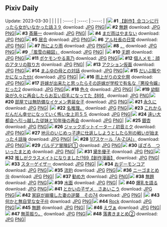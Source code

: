 ## Pixiv Daily
Update: 2023-03-30
|      |      |      |
| :----: | :----: | :----: |
|![](https://pixiv.microyu.workers.dev/c/240x480/img-master/img/2023/03/29/00/00/10/106651920_p0_master1200.jpg) **#1** [【創作】合コンに行ったら女がいなかった話３９](https://www.pixiv.net/artworks/106651920) download: [JPG](https://pixiv.microyu.workers.dev/img-original/img/2023/03/29/00/00/10/106651920_p0.jpg) [PNG](https://pixiv.microyu.workers.dev/img-original/img/2023/03/29/00/00/10/106651920_p0.png)|![](https://pixiv.microyu.workers.dev/c/240x480/img-master/img/2023/03/28/08/04/14/106631316_p0_master1200.jpg) **#2** [無題](https://www.pixiv.net/artworks/106631316) download: [JPG](https://pixiv.microyu.workers.dev/img-original/img/2023/03/28/08/04/14/106631316_p0.jpg) [PNG](https://pixiv.microyu.workers.dev/img-original/img/2023/03/28/08/04/14/106631316_p0.png)|![](https://pixiv.microyu.workers.dev/c/240x480/img-master/img/2023/03/28/00/00/45/106623245_p0_master1200.jpg) **#3** [斎藤一](https://www.pixiv.net/artworks/106623245) download: [JPG](https://pixiv.microyu.workers.dev/img-original/img/2023/03/28/00/00/45/106623245_p0.jpg) [PNG](https://pixiv.microyu.workers.dev/img-original/img/2023/03/28/00/00/45/106623245_p0.png)|
|![](https://pixiv.microyu.workers.dev/c/240x480/img-master/img/2023/03/28/00/00/21/106623191_p0_master1200.jpg) **#4** [まだ雨はやまない](https://www.pixiv.net/artworks/106623191) download: [JPG](https://pixiv.microyu.workers.dev/img-original/img/2023/03/28/00/00/21/106623191_p0.jpg) [PNG](https://pixiv.microyu.workers.dev/img-original/img/2023/03/28/00/00/21/106623191_p0.png)|![](https://pixiv.microyu.workers.dev/c/240x480/img-master/img/2023/03/28/06/00/08/106629839_p0_master1200.jpg) **#5** [居合](https://www.pixiv.net/artworks/106629839) download: [JPG](https://pixiv.microyu.workers.dev/img-original/img/2023/03/28/06/00/08/106629839_p0.jpg) [PNG](https://pixiv.microyu.workers.dev/img-original/img/2023/03/28/06/00/08/106629839_p0.png)|![](https://pixiv.microyu.workers.dev/c/240x480/img-master/img/2023/03/28/00/00/55/106623268_p0_master1200.jpg) **#6** [アル社長の日常](https://www.pixiv.net/artworks/106623268) download: [JPG](https://pixiv.microyu.workers.dev/img-original/img/2023/03/28/00/00/55/106623268_p0.jpg) [PNG](https://pixiv.microyu.workers.dev/img-original/img/2023/03/28/00/00/55/106623268_p0.png)|
|![](https://pixiv.microyu.workers.dev/c/240x480/img-master/img/2023/03/28/00/01/21/106623319_p0_master1200.jpg) **#7** [所により雨](https://www.pixiv.net/artworks/106623319) download: [JPG](https://pixiv.microyu.workers.dev/img-original/img/2023/03/28/00/01/21/106623319_p0.jpg) [PNG](https://pixiv.microyu.workers.dev/img-original/img/2023/03/28/00/01/21/106623319_p0.png)|![](https://pixiv.microyu.workers.dev/c/240x480/img-master/img/2023/03/28/08/58/40/106624097_p0_master1200.jpg) **#8** [．](https://www.pixiv.net/artworks/106624097) download: [JPG](https://pixiv.microyu.workers.dev/img-original/img/2023/03/28/08/58/40/106624097_p0.jpg) [PNG](https://pixiv.microyu.workers.dev/img-original/img/2023/03/28/08/58/40/106624097_p0.png)|![](https://pixiv.microyu.workers.dev/c/240x480/img-master/img/2023/03/28/00/00/39/106623238_p0_master1200.jpg) **#9** [「風雪の縮図」](https://www.pixiv.net/artworks/106623238) download: [JPG](https://pixiv.microyu.workers.dev/img-original/img/2023/03/28/00/00/39/106623238_p0.jpg) [PNG](https://pixiv.microyu.workers.dev/img-original/img/2023/03/28/00/00/39/106623238_p0.png)|
|![](https://pixiv.microyu.workers.dev/c/240x480/img-master/img/2023/03/28/01/48/54/106626737_p0_master1200.jpg) **#10** [无题](https://www.pixiv.net/artworks/106626737) download: [JPG](https://pixiv.microyu.workers.dev/img-original/img/2023/03/28/01/48/54/106626737_p0.jpg) [PNG](https://pixiv.microyu.workers.dev/img-original/img/2023/03/28/01/48/54/106626737_p0.png)|![](https://pixiv.microyu.workers.dev/c/240x480/img-master/img/2023/03/28/00/05/43/106623617_p0_master1200.jpg) **#11** [ポケモンやる真乃](https://www.pixiv.net/artworks/106623617) download: [JPG](https://pixiv.microyu.workers.dev/img-original/img/2023/03/28/00/05/43/106623617_p0.jpg) [PNG](https://pixiv.microyu.workers.dev/img-original/img/2023/03/28/00/05/43/106623617_p0.png)|![](https://pixiv.microyu.workers.dev/c/240x480/img-master/img/2023/03/28/07/00/13/106630548_p0_master1200.jpg) **#12** [個人メモ：顔のアタリの取り方](https://www.pixiv.net/artworks/106630548) download: [JPG](https://pixiv.microyu.workers.dev/img-original/img/2023/03/28/07/00/13/106630548_p0.jpg) [PNG](https://pixiv.microyu.workers.dev/img-original/img/2023/03/28/07/00/13/106630548_p0.png)|
|![](https://pixiv.microyu.workers.dev/c/240x480/img-master/img/2023/03/29/00/01/03/106652048_p0_master1200.jpg) **#13** [アクション仮面](https://www.pixiv.net/artworks/106652048) download: [JPG](https://pixiv.microyu.workers.dev/img-original/img/2023/03/29/00/01/03/106652048_p0.jpg) [PNG](https://pixiv.microyu.workers.dev/img-original/img/2023/03/29/00/01/03/106652048_p0.png)|![](https://pixiv.microyu.workers.dev/c/240x480/img-master/img/2023/03/28/08/39/47/106631696_p0_master1200.jpg) **#14** [まふゆの母との対話](https://www.pixiv.net/artworks/106631696) download: [JPG](https://pixiv.microyu.workers.dev/img-original/img/2023/03/28/08/39/47/106631696_p0.jpg) [PNG](https://pixiv.microyu.workers.dev/img-original/img/2023/03/28/08/39/47/106631696_p0.png)|![](https://pixiv.microyu.workers.dev/c/240x480/img-master/img/2023/03/29/19/19/55/106671656_p0_master1200.jpg) **#15** [だいぶ賑やかになったｾｶｲ](https://www.pixiv.net/artworks/106671656) download: [JPG](https://pixiv.microyu.workers.dev/img-original/img/2023/03/29/19/19/55/106671656_p0.jpg) [PNG](https://pixiv.microyu.workers.dev/img-original/img/2023/03/29/19/19/55/106671656_p0.png)|
|![](https://pixiv.microyu.workers.dev/c/240x480/img-master/img/2023/03/29/00/00/04/106651899_p0_master1200.jpg) **#16** [雨上がりの文化祭](https://www.pixiv.net/artworks/106651899) download: [JPG](https://pixiv.microyu.workers.dev/img-original/img/2023/03/29/00/00/04/106651899_p0.jpg) [PNG](https://pixiv.microyu.workers.dev/img-original/img/2023/03/29/00/00/04/106651899_p0.png)|![](https://pixiv.microyu.workers.dev/c/240x480/img-master/img/2023/03/28/00/00/43/106623242_p0_master1200.jpg) **#17** [許嫁が出来たと思ったらその許嫁が学校で有名な『悪役令嬢』だった2](https://www.pixiv.net/artworks/106623242) download: [JPG](https://pixiv.microyu.workers.dev/img-original/img/2023/03/28/00/00/43/106623242_p0.jpg) [PNG](https://pixiv.microyu.workers.dev/img-original/img/2023/03/28/00/00/43/106623242_p0.png)|![](https://pixiv.microyu.workers.dev/c/240x480/img-master/img/2023/03/28/23/44/55/106651320_p0_master1200.jpg) **#18** [色々](https://www.pixiv.net/artworks/106651320) download: [JPG](https://pixiv.microyu.workers.dev/img-original/img/2023/03/28/23/44/55/106651320_p0.jpg) [PNG](https://pixiv.microyu.workers.dev/img-original/img/2023/03/28/23/44/55/106651320_p0.png)|
|![](https://pixiv.microyu.workers.dev/c/240x480/img-master/img/2023/03/28/00/03/19/106623482_p0_master1200.jpg) **#19** [幼馴染が久々に再会したらお互い巨乳になってた【89】](https://www.pixiv.net/artworks/106623482) download: [JPG](https://pixiv.microyu.workers.dev/img-original/img/2023/03/28/00/03/19/106623482_p0.jpg) [PNG](https://pixiv.microyu.workers.dev/img-original/img/2023/03/28/00/03/19/106623482_p0.png)|![](https://pixiv.microyu.workers.dev/c/240x480/img-master/img/2023/03/28/00/02/10/106623399_p0_master1200.jpg) **#20** [部屋では無防備なイケメン男装女子](https://www.pixiv.net/artworks/106623399) download: [JPG](https://pixiv.microyu.workers.dev/img-original/img/2023/03/28/00/02/10/106623399_p0.jpg) [PNG](https://pixiv.microyu.workers.dev/img-original/img/2023/03/28/00/02/10/106623399_p0.png)|![](https://pixiv.microyu.workers.dev/c/240x480/img-master/img/2023/03/29/00/01/20/106652079_p0_master1200.jpg) **#21** [永久に](https://www.pixiv.net/artworks/106652079) download: [JPG](https://pixiv.microyu.workers.dev/img-original/img/2023/03/29/00/01/20/106652079_p0.jpg) [PNG](https://pixiv.microyu.workers.dev/img-original/img/2023/03/29/00/01/20/106652079_p0.png)|
|![](https://pixiv.microyu.workers.dev/c/240x480/img-master/img/2023/03/29/11/57/08/106663025_p0_master1200.jpg) **#22** [名推理。](https://www.pixiv.net/artworks/106663025) download: [JPG](https://pixiv.microyu.workers.dev/img-original/img/2023/03/29/11/57/08/106663025_p0.jpg) [PNG](https://pixiv.microyu.workers.dev/img-original/img/2023/03/29/11/57/08/106663025_p0.png)|![](https://pixiv.microyu.workers.dev/c/240x480/img-master/img/2023/03/28/17/02/54/106639638_p0_master1200.jpg) **#23** [これからだんだん幸せになっていく怖い女上司５５](https://www.pixiv.net/artworks/106639638) download: [JPG](https://pixiv.microyu.workers.dev/img-original/img/2023/03/28/17/02/54/106639638_p0.jpg) [PNG](https://pixiv.microyu.workers.dev/img-original/img/2023/03/28/17/02/54/106639638_p0.png)|![](https://pixiv.microyu.workers.dev/c/240x480/img-master/img/2023/03/29/18/21/04/106670093_p0_master1200.jpg) **#24** [遠い大都会へ引っ越した従妹と10年後の再会](https://www.pixiv.net/artworks/106670093) download: [JPG](https://pixiv.microyu.workers.dev/img-original/img/2023/03/29/18/21/04/106670093_p0.jpg) [PNG](https://pixiv.microyu.workers.dev/img-original/img/2023/03/29/18/21/04/106670093_p0.png)|
|![](https://pixiv.microyu.workers.dev/c/240x480/img-master/img/2023/03/28/23/45/20/106651332_p0_master1200.jpg) **#25** [銀杏](https://www.pixiv.net/artworks/106651332) download: [JPG](https://pixiv.microyu.workers.dev/img-original/img/2023/03/28/23/45/20/106651332_p0.jpg) [PNG](https://pixiv.microyu.workers.dev/img-original/img/2023/03/28/23/45/20/106651332_p0.png)|![](https://pixiv.microyu.workers.dev/c/240x480/img-master/img/2023/03/28/18/33/48/106641667_p0_master1200.jpg) **#26** [ジャックポットイーター / 初音ミク](https://www.pixiv.net/artworks/106641667) download: [JPG](https://pixiv.microyu.workers.dev/img-original/img/2023/03/28/18/33/48/106641667_p0.jpg) [PNG](https://pixiv.microyu.workers.dev/img-original/img/2023/03/28/18/33/48/106641667_p0.png)|![](https://pixiv.microyu.workers.dev/c/240x480/img-master/img/2023/03/28/11/04/46/106633683_p0_master1200.jpg) **#27** [地元のいじめっ子達に仕返ししようとしたら別の戦いが始まった４話後](https://www.pixiv.net/artworks/106633683) download: [JPG](https://pixiv.microyu.workers.dev/img-original/img/2023/03/28/11/04/46/106633683_p0.jpg) [PNG](https://pixiv.microyu.workers.dev/img-original/img/2023/03/28/11/04/46/106633683_p0.png)|
|![](https://pixiv.microyu.workers.dev/c/240x480/img-master/img/2023/03/29/00/30/17/106653285_p0_master1200.jpg) **#28** [1/7スケール「A-Z:[A]」](https://www.pixiv.net/artworks/106653285) download: [JPG](https://pixiv.microyu.workers.dev/img-original/img/2023/03/29/00/30/17/106653285_p0.jpg) [PNG](https://pixiv.microyu.workers.dev/img-original/img/2023/03/29/00/30/17/106653285_p0.png)|![](https://pixiv.microyu.workers.dev/c/240x480/img-master/img/2023/03/28/19/32/09/106643191_p0_master1200.jpg) **#29** [パルデア冒険記①](https://www.pixiv.net/artworks/106643191) download: [JPG](https://pixiv.microyu.workers.dev/img-original/img/2023/03/28/19/32/09/106643191_p0.jpg) [PNG](https://pixiv.microyu.workers.dev/img-original/img/2023/03/28/19/32/09/106643191_p0.png)|![](https://pixiv.microyu.workers.dev/c/240x480/img-master/img/2023/03/28/04/44/53/106629171_p0_master1200.jpg) **#30** [ぼざろ　ついったまとめ](https://www.pixiv.net/artworks/106629171) download: [JPG](https://pixiv.microyu.workers.dev/img-original/img/2023/03/28/04/44/53/106629171_p0.jpg) [PNG](https://pixiv.microyu.workers.dev/img-original/img/2023/03/28/04/44/53/106629171_p0.png)|
|![](https://pixiv.microyu.workers.dev/c/240x480/img-master/img/2023/03/28/08/05/01/106631315_p0_master1200.jpg) **#31** [黛冬優子](https://www.pixiv.net/artworks/106631315) download: [JPG](https://pixiv.microyu.workers.dev/img-original/img/2023/03/28/08/05/01/106631315_p0.jpg) [PNG](https://pixiv.microyu.workers.dev/img-original/img/2023/03/28/08/05/01/106631315_p0.png)|![](https://pixiv.microyu.workers.dev/c/240x480/img-master/img/2023/03/29/00/04/25/106652303_p0_master1200.jpg) **#32** [推しがクラスメイトになりました!?69【創作漫画】](https://www.pixiv.net/artworks/106652303) download: [JPG](https://pixiv.microyu.workers.dev/img-original/img/2023/03/29/00/04/25/106652303_p0.jpg) [PNG](https://pixiv.microyu.workers.dev/img-original/img/2023/03/29/00/04/25/106652303_p0.png)|![](https://pixiv.microyu.workers.dev/c/240x480/img-master/img/2023/03/29/00/00/50/106652015_p0_master1200.jpg) **#33** [スターゲイザー](https://www.pixiv.net/artworks/106652015) download: [JPG](https://pixiv.microyu.workers.dev/img-original/img/2023/03/29/00/00/50/106652015_p0.jpg) [PNG](https://pixiv.microyu.workers.dev/img-original/img/2023/03/29/00/00/50/106652015_p0.png)|
|![](https://pixiv.microyu.workers.dev/c/240x480/img-master/img/2023/03/28/22/38/35/106649072_p0_master1200.jpg) **#34** [おデーモンコア](https://www.pixiv.net/artworks/106649072) download: [JPG](https://pixiv.microyu.workers.dev/img-original/img/2023/03/28/22/38/35/106649072_p0.jpg) [PNG](https://pixiv.microyu.workers.dev/img-original/img/2023/03/28/22/38/35/106649072_p0.png)|![](https://pixiv.microyu.workers.dev/c/240x480/img-master/img/2023/03/28/00/30/18/106624571_p0_master1200.jpg) **#35** [流豹](https://www.pixiv.net/artworks/106624571) download: [JPG](https://pixiv.microyu.workers.dev/img-original/img/2023/03/28/00/30/18/106624571_p0.jpg) [PNG](https://pixiv.microyu.workers.dev/img-original/img/2023/03/28/00/30/18/106624571_p0.png)|![](https://pixiv.microyu.workers.dev/c/240x480/img-master/img/2023/03/29/06/51/37/106659079_p0_master1200.jpg) **#36** [ニーゴまとめ⑱](https://www.pixiv.net/artworks/106659079) download: [JPG](https://pixiv.microyu.workers.dev/img-original/img/2023/03/29/06/51/37/106659079_p0.jpg) [PNG](https://pixiv.microyu.workers.dev/img-original/img/2023/03/29/06/51/37/106659079_p0.png)|
|![](https://pixiv.microyu.workers.dev/c/240x480/img-master/img/2023/03/28/17/25/07/106640041_p0_master1200.jpg) **#37** [勧め方](https://www.pixiv.net/artworks/106640041) download: [JPG](https://pixiv.microyu.workers.dev/img-original/img/2023/03/28/17/25/07/106640041_p0.jpg) [PNG](https://pixiv.microyu.workers.dev/img-original/img/2023/03/28/17/25/07/106640041_p0.png)|![](https://pixiv.microyu.workers.dev/c/240x480/img-master/img/2023/03/29/04/54/49/106657969_p0_master1200.jpg) **#38** [無題](https://www.pixiv.net/artworks/106657969) download: [JPG](https://pixiv.microyu.workers.dev/img-original/img/2023/03/29/04/54/49/106657969_p0.jpg) [PNG](https://pixiv.microyu.workers.dev/img-original/img/2023/03/29/04/54/49/106657969_p0.png)|![](https://pixiv.microyu.workers.dev/c/240x480/img-master/img/2023/03/28/16/36/27/106639118_p0_master1200.jpg) **#39** [水面](https://www.pixiv.net/artworks/106639118) download: [JPG](https://pixiv.microyu.workers.dev/img-original/img/2023/03/28/16/36/27/106639118_p0.jpg) [PNG](https://pixiv.microyu.workers.dev/img-original/img/2023/03/28/16/36/27/106639118_p0.png)|
|![](https://pixiv.microyu.workers.dev/c/240x480/img-master/img/2023/03/29/17/11/48/106668478_p0_master1200.jpg) **#40** [爆乳を語る](https://www.pixiv.net/artworks/106668478) download: [JPG](https://pixiv.microyu.workers.dev/img-original/img/2023/03/29/17/11/48/106668478_p0.jpg) [PNG](https://pixiv.microyu.workers.dev/img-original/img/2023/03/29/17/11/48/106668478_p0.png)|![](https://pixiv.microyu.workers.dev/c/240x480/img-master/img/2023/03/29/00/21/35/106652982_p0_master1200.jpg) **#41** [とかいの子ザメ　さあいこう](https://www.pixiv.net/artworks/106652982) download: [JPG](https://pixiv.microyu.workers.dev/img-original/img/2023/03/29/00/21/35/106652982_p0.jpg) [PNG](https://pixiv.microyu.workers.dev/img-original/img/2023/03/29/00/21/35/106652982_p0.png)|![](https://pixiv.microyu.workers.dev/c/240x480/img-master/img/2023/03/29/11/44/46/106662826_p0_master1200.jpg) **#42** [家庭が崩壊した妻の逆襲　その74](https://www.pixiv.net/artworks/106662826) download: [JPG](https://pixiv.microyu.workers.dev/img-original/img/2023/03/29/11/44/46/106662826_p0.jpg) [PNG](https://pixiv.microyu.workers.dev/img-original/img/2023/03/29/11/44/46/106662826_p0.png)|
|![](https://pixiv.microyu.workers.dev/c/240x480/img-master/img/2023/03/28/18/00/59/106640921_p0_master1200.jpg) **#43** [何かと無自覚な女子㊸](https://www.pixiv.net/artworks/106640921) download: [JPG](https://pixiv.microyu.workers.dev/img-original/img/2023/03/28/18/00/59/106640921_p0.jpg) [PNG](https://pixiv.microyu.workers.dev/img-original/img/2023/03/28/18/00/59/106640921_p0.png)|![](https://pixiv.microyu.workers.dev/c/240x480/img-master/img/2023/03/29/00/00/50/106652019_p0_master1200.jpg) **#44** [Rock](https://www.pixiv.net/artworks/106652019) download: [JPG](https://pixiv.microyu.workers.dev/img-original/img/2023/03/29/00/00/50/106652019_p0.jpg) [PNG](https://pixiv.microyu.workers.dev/img-original/img/2023/03/29/00/00/50/106652019_p0.png)|![](https://pixiv.microyu.workers.dev/c/240x480/img-master/img/2023/03/28/18/46/28/106641931_p0_master1200.jpg) **#45** [無題](https://www.pixiv.net/artworks/106641931) download: [JPG](https://pixiv.microyu.workers.dev/img-original/img/2023/03/28/18/46/28/106641931_p0.jpg) [PNG](https://pixiv.microyu.workers.dev/img-original/img/2023/03/28/18/46/28/106641931_p0.png)|
|![](https://pixiv.microyu.workers.dev/c/240x480/img-master/img/2023/03/28/22/36/55/106649007_p0_master1200.jpg) **#46** [えヴぁ](https://www.pixiv.net/artworks/106649007) download: [JPG](https://pixiv.microyu.workers.dev/img-original/img/2023/03/28/22/36/55/106649007_p0.jpg) [PNG](https://pixiv.microyu.workers.dev/img-original/img/2023/03/28/22/36/55/106649007_p0.png)|![](https://pixiv.microyu.workers.dev/c/240x480/img-master/img/2023/03/29/09/09/08/106660717_p0_master1200.jpg) **#47** [無茶振り。](https://www.pixiv.net/artworks/106660717) download: [JPG](https://pixiv.microyu.workers.dev/img-original/img/2023/03/29/09/09/08/106660717_p0.jpg) [PNG](https://pixiv.microyu.workers.dev/img-original/img/2023/03/29/09/09/08/106660717_p0.png)|![](https://pixiv.microyu.workers.dev/c/240x480/img-master/img/2023/03/28/18/57/15/106642182_p0_master1200.jpg) **#48** [落書きまとめ②](https://www.pixiv.net/artworks/106642182) download: [JPG](https://pixiv.microyu.workers.dev/img-original/img/2023/03/28/18/57/15/106642182_p0.jpg) [PNG](https://pixiv.microyu.workers.dev/img-original/img/2023/03/28/18/57/15/106642182_p0.png)|
